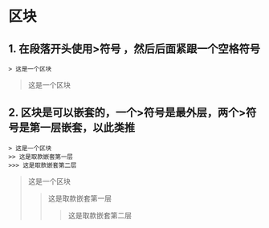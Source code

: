 # 区块

## 1. 在段落开头使用>符号 ，然后后面紧跟一个空格符号

```
> 这是一个区块
```
> 这是一个区块

## 2. 区块是可以嵌套的，一个>符号是最外层，两个>符号是第一层嵌套，以此类推
```
> 这是一个区块
>> 这是取款嵌套第一层
>>> 这是取款嵌套第二层
```
> 这是一个区块
>> 这是取款嵌套第一层
>>> 这是取款嵌套第二层
